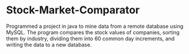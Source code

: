 # Stock-Market-Comparator
Programmed a project in java to mine data from a remote database using MySQL. The program compares the stock values of companies, sorting them by industry, dividing them into 60 common day increments, and writing the data to a new database.
